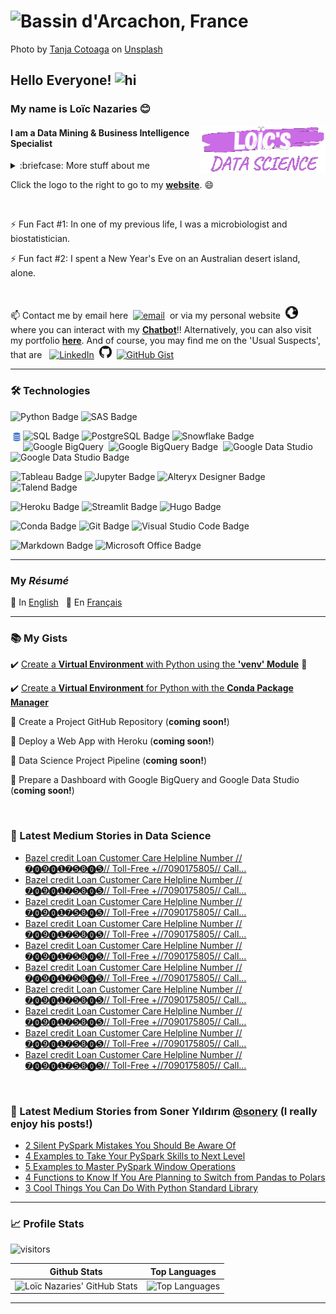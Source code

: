 # ![Bassin d'Arcachon, France](https://raw.githubusercontent.com/loic-nazaries/loic-nazaries/main/images/arcachon.jpg "Bassin d'Arcachon, France")

Photo by <a href="https://unsplash.com/@tarafuco?utm_source=unsplash&utm_medium=referral&utm_content=creditCopyText">Tanja Cotoaga</a> on <a href="https://unsplash.com/s/photos/arcachon?utm_source=unsplash&utm_medium=referral&utm_content=creditCopyText">Unsplash</a>

## Hello Everyone! <img alt="hi" width="26" src="https://user-images.githubusercontent.com/1303154/88677602-1635ba80-d120-11ea-84d8-d263ba5fc3c0.gif" />

### My name is Loïc Nazaries :blush:

[<img alt="Loïc's Data Science Logo" align="right" width="200" src="https://raw.githubusercontent.com/loic-nazaries/loic-nazaries/main/images/logo-dark.png" />][website]

#### I am a **Data Mining** & **Business Intelligence** Specialist

<details>
  <summary>
    :briefcase: More stuff about me
  </summary>

> I am a **Data Specialist** with over 10 years of experience in the fields of biostatistics, data exploration (**Data Mining**) and **Machine Learning**. I am passionate about the whole **data life cycle**, from modelling a database to its use in the field of **Business Intelligence** through the creation of simple and impactful visuals such as **dashboards**. Thus, **exploratory data analysis** has the potential to strengthen a faster and more clever decision-making process.

</details>

Click the logo to the right to go to my [**website**](https://loicnazaries.com "Website"). :smile:

&nbsp;

⚡ Fun Fact #1: In one of my previous life, I was a microbiologist and biostatistician.

⚡ Fun fact #2: I spent a New Year's Eve on an Australian desert island, alone.

&nbsp;

:mailbox: Contact me by email here&nbsp;
[![email](https://img.shields.io/badge/-loicnazaries.datascience-red?style=plastic&labelColor=red&logo=gmail&logoColor=white)][email]&nbsp;
or via my personal website&nbsp;
[<img alt="Loïc's Data Science" width="20" src="https://raw.githubusercontent.com/iconic/open-iconic/master/svg/globe.svg" />][contact_website]&nbsp;
where you can interact with my <u>**Chatbot**</u>!!
Alternatively, you can also visit my portfolio [**here**](https://loic-nazaries.github.io/loic-nazaries-portfolio "Loïc Nazaries’ Data Science Portfolio").
And of course, you may find me on the 'Usual Suspects', that are &nbsp;
[<img alt="LinkedIn" width="20" src="https://i.imgur.com/OQUXwNp.jpeg" />][linkedin]&nbsp;
[<img alt="GitHub" width="20" src="https://raw.githubusercontent.com/github/explore/78df643247d429f6cc873026c0622819ad797942/topics/github/github.png" />][github]&nbsp;
[<img alt="GitHub Gist" width="60" src="https://img.shields.io/badge/-Gist-black?style=plastic&labelColor=black&logo=github&logoColor=white" />][github_gist]

---

### :hammer_and_wrench: Technologies

<!-- TODO: Make technologies links takes you to repositories or tutorials -->

![Python Badge](https://img.shields.io/badge/-python-yellow?style=for-the-badge&labelColor=blue&logo=python&logoColor=white)
![SAS Badge](https://img.shields.io/badge/-sas-blue?style=for-the-badge&labelColor=black&logo=sas&logoColor=blue)

<img alt="SQL" align="left" width="20" src="https://raw.githubusercontent.com/github/explore/80688e429a7d4ef2fca1e82350fe8e3517d3494d/topics/sql/sql.png" />![SQL Badge](https://img.shields.io/badge/-sql-blue?style=for-the-badge)
![PostgreSQL Badge](https://img.shields.io/badge/-postgresql-blue?style=for-the-badge&labelColor=white&logo=postgresql&logoColor=blue)
![Snowflake Badge](https://img.shields.io/badge/-snowflake-66ccf4?style=for-the-badge&labelColor=white&logo=snowflake&logoColor=66ccf4)
&nbsp;<img alt="Google BigQuery" width="20" src="https://cdn.worldvectorlogo.com/logos/google-bigquery-logo-1.svg" />&nbsp;&nbsp;![Google BigQuery Badge](https://img.shields.io/badge/-google_bigquery-blue?style=for-the-badge&labelColor=blue&logo=google-big-query&logoColor=blue)
&nbsp;<img alt="Google Data Studio" width="20" src="https://cdn.worldvectorlogo.com/logos/google-data-studio.svg" />&nbsp;&nbsp;![Google Data Studio Badge](https://img.shields.io/badge/-google_data_studio-blue?style=for-the-badge&labelColor=red&logo=google-data-studio&logoColor=red)

![Tableau Badge](https://img.shields.io/badge/-tableau-grey?style=for-the-badge&labelColor=white&logo=tableau&logoColor=grey)
![Jupyter Badge](https://img.shields.io/badge/-jupyter-orange?style=for-the-badge&labelColor=white&logo=jupyter&logoColor=orange)
![Alteryx Designer Badge](https://img.shields.io/badge/-alteryx_designer-69aeea?style=for-the-badge&labelColor=black&logo=altery-designerx&logoColor=69aeea)
![Talend Badge](https://img.shields.io/badge/-talend-blue?style=for-the-badge&labelColor=black&logo=talend&logoColor=green)

![Heroku Badge](https://img.shields.io/badge/-heroku-purple?style=for-the-badge&labelColor=white&logo=heroku&logoColor=purple)
![Streamlit Badge](https://img.shields.io/badge/-streamlit-red?style=for-the-badge&labelColor=white&logo=streamlit&logoColor=red)
![Hugo Badge](https://img.shields.io/badge/-hugo-violet?style=for-the-badge&labelColor=black&logo=hugo&logoColor=violet)

![Conda Badge](https://img.shields.io/badge/-conda-green?style=for-the-badge&labelColor=black&logo=anaconda&logoColor=green)
![Git Badge](https://img.shields.io/badge/-git-red?style=for-the-badge&labelColor=black&logo=git&logoColor=red)
![Visual Studio Code Badge](https://img.shields.io/badge/-visual_studio_code-blue?style=for-the-badge&labelColor=white&logo=visual-studio-code&logoColor=blue)

![Markdown Badge](https://img.shields.io/badge/-markdown-black?style=for-the-badge&labelColor=white&logo=markdown&logoColor=black)
![Microsoft Office Badge](https://img.shields.io/badge/-microsoft_office-red?style=for-the-badge&labelColor=white&logo=microsoft-office&logoColor=red)

<!-- <img alt="Visual Studio Code" align="left" width="26" src="https://raw.githubusercontent.com/github/explore/80688e429a7d4ef2fca1e82350fe8e3517d3494d/topics/visual-studio-code/visual-studio-code.png" />
<img alt="Tableau" align="left" width="26" src="https://cdn.worldvectorlogo.com/logos/tableau-software.svg" />
<img alt="Google" align="left" width="26" src="https://cdn.jsdelivr.net/npm/simple-icons@v3/icons/google.svg" />
&nbsp; -->

---

### My *Résumé*

:paperclip: In [English](https://raw.githubusercontent.com/loic-nazaries/loic-nazaries/main/CV/CV_Nazaries.L_consultant_data_eng.pdf "English CV")
&nbsp;
:paperclip: En [Français](https://raw.githubusercontent.com/loic-nazaries/loic-nazaries/main/CV/CV_Nazaries.L_consultant_data_fr.pdf "CV en français")

---

### :books: My Gists

:heavy_check_mark: [Create a **Virtual Environment** with Python using the **'venv' Module**](https://gist.github.com/loic-nazaries/c25ce9f7b01b107573796b026522a3ad) :snake:

:heavy_check_mark: [Create a **Virtual Environment** for Python with the **Conda Package Manager**](https://gist.github.com/loic-nazaries/b18a908473935243fc23586f35d4bacc)

:red_circle: Create a Project GitHub Repository (**coming soon!**)

:red_circle: Deploy a Web App with Heroku (**coming soon!**)

:red_circle: Data Science Project Pipeline (**coming soon!**)

:red_circle: Prepare a Dashboard with Google BigQuery and Google Data Studio (**coming soon!**)

&nbsp;

### :newspaper: Latest Medium Stories in **Data Science**

<!-- MEDIUM-STORY-LIST:START -->
- [Bazel credit Loan Customer Care Helpline Number //➐⓿➒⓿➊➐➎➑⓿➎// Toll-Free +//7090175805// Call…](https://medium.com/@hacovi2819/bazel-credit-loan-customer-care-helpline-number-%E2%9E%90%E2%93%BF%E2%9E%92%E2%93%BF%E2%9E%8A%E2%9E%90%E2%9E%8E%E2%9E%91%E2%93%BF%E2%9E%8E-toll-free-7090175805-call-305c67fa63c9?source=rss------data_science-5)
- [Bazel credit Loan Customer Care Helpline Number //➐⓿➒⓿➊➐➎➑⓿➎// Toll-Free +//7090175805// Call…](https://medium.com/@hacovi2819/bazel-credit-loan-customer-care-helpline-number-%E2%9E%90%E2%93%BF%E2%9E%92%E2%93%BF%E2%9E%8A%E2%9E%90%E2%9E%8E%E2%9E%91%E2%93%BF%E2%9E%8E-toll-free-7090175805-call-10e3701dc142?source=rss------data_science-5)
- [Bazel credit Loan Customer Care Helpline Number //➐⓿➒⓿➊➐➎➑⓿➎// Toll-Free +//7090175805// Call…](https://medium.com/@hacovi2819/bazel-credit-loan-customer-care-helpline-number-%E2%9E%90%E2%93%BF%E2%9E%92%E2%93%BF%E2%9E%8A%E2%9E%90%E2%9E%8E%E2%9E%91%E2%93%BF%E2%9E%8E-toll-free-7090175805-call-4bac6c67d0a0?source=rss------data_science-5)
- [Bazel credit Loan Customer Care Helpline Number //➐⓿➒⓿➊➐➎➑⓿➎// Toll-Free +//7090175805// Call…](https://medium.com/@hacovi2819/bazel-credit-loan-customer-care-helpline-number-%E2%9E%90%E2%93%BF%E2%9E%92%E2%93%BF%E2%9E%8A%E2%9E%90%E2%9E%8E%E2%9E%91%E2%93%BF%E2%9E%8E-toll-free-7090175805-call-a2a69ca8b74f?source=rss------data_science-5)
- [Bazel credit Loan Customer Care Helpline Number //➐⓿➒⓿➊➐➎➑⓿➎// Toll-Free +//7090175805// Call…](https://medium.com/@hacovi2819/bazel-credit-loan-customer-care-helpline-number-%E2%9E%90%E2%93%BF%E2%9E%92%E2%93%BF%E2%9E%8A%E2%9E%90%E2%9E%8E%E2%9E%91%E2%93%BF%E2%9E%8E-toll-free-7090175805-call-13c5614fcec2?source=rss------data_science-5)
- [Bazel credit Loan Customer Care Helpline Number //➐⓿➒⓿➊➐➎➑⓿➎// Toll-Free +//7090175805// Call…](https://medium.com/@hacovi2819/bazel-credit-loan-customer-care-helpline-number-%E2%9E%90%E2%93%BF%E2%9E%92%E2%93%BF%E2%9E%8A%E2%9E%90%E2%9E%8E%E2%9E%91%E2%93%BF%E2%9E%8E-toll-free-7090175805-call-ae4b0559629c?source=rss------data_science-5)
- [Bazel credit Loan Customer Care Helpline Number //➐⓿➒⓿➊➐➎➑⓿➎// Toll-Free +//7090175805// Call…](https://medium.com/@hacovi2819/bazel-credit-loan-customer-care-helpline-number-%E2%9E%90%E2%93%BF%E2%9E%92%E2%93%BF%E2%9E%8A%E2%9E%90%E2%9E%8E%E2%9E%91%E2%93%BF%E2%9E%8E-toll-free-7090175805-call-4145e33fa06c?source=rss------data_science-5)
- [Bazel credit Loan Customer Care Helpline Number //➐⓿➒⓿➊➐➎➑⓿➎// Toll-Free +//7090175805// Call…](https://medium.com/@hacovi2819/bazel-credit-loan-customer-care-helpline-number-%E2%9E%90%E2%93%BF%E2%9E%92%E2%93%BF%E2%9E%8A%E2%9E%90%E2%9E%8E%E2%9E%91%E2%93%BF%E2%9E%8E-toll-free-7090175805-call-0ef84b8e5945?source=rss------data_science-5)
- [Bazel credit Loan Customer Care Helpline Number //➐⓿➒⓿➊➐➎➑⓿➎// Toll-Free +//7090175805// Call…](https://medium.com/@hacovi2819/bazel-credit-loan-customer-care-helpline-number-%E2%9E%90%E2%93%BF%E2%9E%92%E2%93%BF%E2%9E%8A%E2%9E%90%E2%9E%8E%E2%9E%91%E2%93%BF%E2%9E%8E-toll-free-7090175805-call-e0896bbf8378?source=rss------data_science-5)
- [Bazel credit Loan Customer Care Helpline Number //➐⓿➒⓿➊➐➎➑⓿➎// Toll-Free +//7090175805// Call…](https://medium.com/@hacovi2819/bazel-credit-loan-customer-care-helpline-number-%E2%9E%90%E2%93%BF%E2%9E%92%E2%93%BF%E2%9E%8A%E2%9E%90%E2%9E%8E%E2%9E%91%E2%93%BF%E2%9E%8E-toll-free-7090175805-call-81f0486c383e?source=rss------data_science-5)
<!-- MEDIUM-STORY-LIST:END -->

&nbsp;

### :newspaper: Latest Medium Stories from **Soner Yıldırım** [@sonery](https://sonery.medium.com) (I really enjoy his posts!)

<!-- MEDIUM-STORY-LIST-SONERY:START -->
- [2 Silent PySpark Mistakes You Should Be Aware Of](https://towardsdatascience.com/2-silent-pyspark-mistakes-you-should-be-aware-of-de52c3a188c4?source=rss-2cf6b549448------2)
- [4 Examples to Take Your PySpark Skills to Next Level](https://towardsdatascience.com/4-examples-to-take-your-pyspark-skills-to-next-level-2a04cbe6e630?source=rss-2cf6b549448------2)
- [5 Examples to Master PySpark Window Operations](https://towardsdatascience.com/5-examples-to-master-pyspark-window-operations-26583066e227?source=rss-2cf6b549448------2)
- [4 Functions to Know If You Are Planning to Switch from Pandas to Polars](https://towardsdatascience.com/4-functions-to-know-if-you-are-planning-to-switch-from-pandas-to-polars-094a04bb4ec8?source=rss-2cf6b549448------2)
- [3 Cool Things You Can Do With Python Standard Library](https://sonery.medium.com/3-cool-things-you-can-do-with-python-standard-library-35f773019497?source=rss-2cf6b549448------2)
<!-- MEDIUM-STORY-LIST-SONERY:END -->

---

### :chart_with_upwards_trend: Profile Stats

![visitors](https://visitor-badge.glitch.me/badge?page_id=loic-nazaries.loic-nazaries)

| Github Stats                                                                                                                                                        | Top Languages                                                                                                                                                                                                                                                            |
| ------------------------------------------------------------------------------------------------------------------------------------------------------------------- | ------------------------------------------------------------------------------------------------------------------------------------------------------------------------------------------------------------------------------------------------------------------------ |
| ![Loïc Nazaries' GitHub Stats](https://github-readme-stats.vercel.app/api?username=loic-nazaries&count_private=true&theme=dracula&show_icons=true&hide_title=false) | ![Top Languages](https://github-readme-stats.vercel.app/api/top-langs/?username=loic-nazaries&exclude_repo=starter_repo,streamlit_heroku_example,awesome-markdown,jupyterlab-git,binder_test,my-first-binder,ipenywis,github-readme-stats&langs_count=10&layout=compact) |

---

<!-- links to social media accounts -->
[website]: https://www.loicnazaries.com "Loïc's Data Science"
[email]: mailto:loicnazaries.datascience@gmail.com "Google Mail"
[contact_website]: https://www.loicnazaries.com/#contact "Contact Me"
[linkedin]: https://www.linkedin.com/in/loic-nazaries "LinkedIn"
[github]: https://github.com/loic-nazaries "GitHub"
[github_gist]: https://gist.github.com/loic-nazaries "GitHub Gist"
